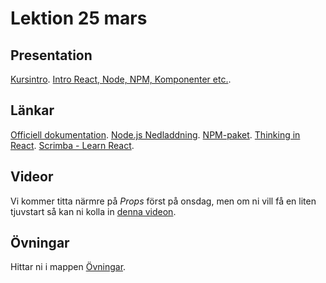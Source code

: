 # Lektion 25 mars

## Presentation
[Kursintro](https://docs.google.com/presentation/d/1vz3_pGfFB2lIpIgY3-uQDLWDFHaeoTHC/edit?usp=sharing&ouid=117251319654116712560&rtpof=true&sd=true).
[Intro React, Node, NPM, Komponenter etc.](https://docs.google.com/presentation/d/1PC_GH_2dIDPNC0ZCWPNX3yusRDqkFiOz/edit?usp=sharing&ouid=117251319654116712560&rtpof=true&sd=true).

## Länkar
[Officiell dokumentation](https://reactjs.org/).
[Node.js Nedladdning](https://nodejs.org/en/download).
[NPM-paket](https://www.npmjs.com/).
[Thinking in React](https://reactjs.org/docs/thinking-in-react.html).
[Scrimba - Learn React](https://scrimba.com/learn/learnreact).

## Videor
Vi kommer titta närmre på *Props* först på onsdag, men om ni vill få en liten tjuvstart så kan ni kolla in [denna videon](https://vimeo.com/653010630/c876c78057).

## Övningar
Hittar ni i mappen [Övningar](https://github.com/Santosnr6/lektion_25_mars/tree/main/%C3%96vningar).